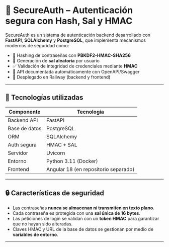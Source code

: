 # 🔐 SecureAuth – Autenticación segura con Hash, Sal y HMAC

SecureAuth es un sistema de autenticación backend desarrollado con **FastAPI**, **SQLAlchemy** y **PostgreSQL**, que implementa mecanismos modernos de seguridad como:

- 🔑 Hashing de contraseñas con **PBKDF2-HMAC-SHA256**
- 🧂 Generación de **sal aleatoria** por usuario
- ✅ Validación de integridad de credenciales mediante **HMAC**
- 🧠 API documentada automáticamente con OpenAPI/Swagger
- 🚀 Desplegado en Railway (backend y frontend)

---

## 🚀 Tecnologías utilizadas

| Componente   | Tecnología |
|--------------|------------|
| Backend API  | FastAPI    |
| Base de datos| PostgreSQL |
| ORM          | SQLAlchemy |
| Auth segura  | HMAC + SAL |
| Servidor     | Uvicorn    |
| Entorno      | Python 3.11 (Docker) |
| Frontend     | Angular 18 (en repositorio separado) |

---

## 🔒 Características de seguridad

- Las contraseñas **nunca se almacenan ni transmiten en texto plano**.
- Cada contraseña es protegida con una **sal única de 16 bytes**.
- Las peticiones de login se validan con un **token HMAC** para garantizar que no hayan sido alteradas.
- Claves HMAC y URL de la base de datos se gestionan por medio de **variables de entorno**.

---
